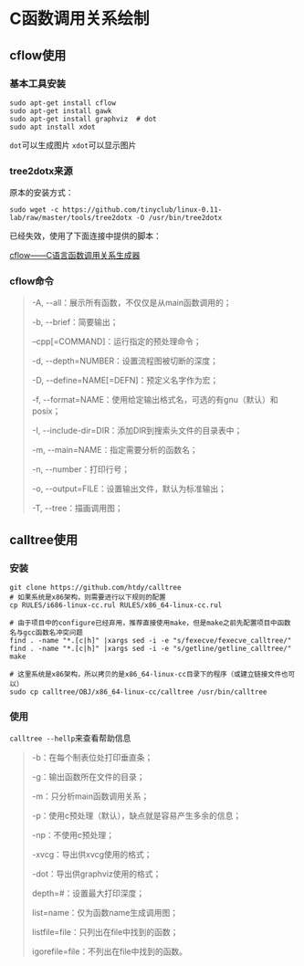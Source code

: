 # C函数调用关系绘制

## cflow使用

### 基本工具安装

```shell
sudo apt-get install cflow
sudo apt-get install gawk
sudo apt-get install graphviz  # dot
sudo apt install xdot
```

`dot`可以生成图片
`xdot`可以显示图片


### tree2dotx来源

原本的安装方式：

`sudo wget -c https://github.com/tinyclub/linux-0.11-lab/raw/master/tools/tree2dotx -O /usr/bin/tree2dotx`

已经失效，使用了下面连接中提供的脚本：

[cflow——C语言函数调用关系生成器](https://blog.csdn.net/lyndon_li/article/details/122163468)


### cflow命令

> -A, --all：展示所有函数，不仅仅是从main函数调用的；
>
> -b, --brief：简要输出；
>
> –cpp[=COMMAND]：运行指定的预处理命令；
>
> -d, --depth=NUMBER：设置流程图被切断的深度；
>
> -D, --define=NAME[=DEFN]：预定义名字作为宏；
>
> -f, --format=NAME：使用给定输出格式名，可选的有gnu（默认）和posix；
>
> -I, --include-dir=DIR：添加DIR到搜索头文件的目录表中；
>
> -m, --main=NAME：指定需要分析的函数名；
>
> -n, --number：打印行号；
>
> -o, --output=FILE：设置输出文件，默认为标准输出；
>
> -T, --tree：描画调用图；


## calltree使用

### 安装

```shell
git clone https://github.com/htdy/calltree
# 如果系统是x86架构，则需要进行以下规则的配置
cp RULES/i686-linux-cc.rul RULES/x86_64-linux-cc.rul

# 由于项目中的configure已经弃用，推荐直接使用make，但是make之前先配置项目中函数名与gcc函数名冲突问题
find . -name "*.[c|h]" |xargs sed -i -e "s/fexecve/fexecve_calltree/"
find . -name "*.[c|h]" |xargs sed -i -e "s/getline/getline_calltree/"
make

# 这里系统是x86架构，所以拷贝的是x86_64-linux-cc目录下的程序（或建立链接文件也可以）
sudo cp calltree/OBJ/x86_64-linux-cc/calltree /usr/bin/calltree
```

### 使用
`calltree --hellp`来查看帮助信息

> -b：在每个制表位处打印垂直条；
>
> -g：输出函数所在文件的目录；
>
> -m：只分析main函数调用关系；
>
> -p：使用c预处理（默认），缺点就是容易产生多余的信息；
>
> -np：不使用c预处理；
>
> -xvcg：导出供xvcg使用的格式；
>
> -dot：导出供graphviz使用的格式；
>
> depth=#：设置最大打印深度；
>
> list=name：仅为函数name生成调用图；
>
> listfile=file：只列出在file中找到的函数；
>
> igorefile=file：不列出在file中找到的函数。
